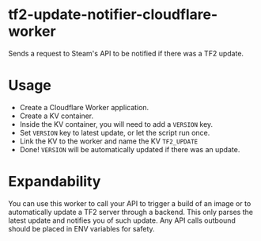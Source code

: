 # tf2-update-notifier-cloudflare-worker

Sends a request to Steam's API to be notified if there was a TF2 update.

# Usage

- Create a Cloudflare Worker application.
- Create a KV container.
- Inside the KV container, you will need to add a `VERSION` key.
- Set `VERSION` key to latest update, or let the script run once.
- Link the KV to the worker and name the KV `TF2_UPDATE`
- Done! `VERSION` will be automatically updated if there was an update.

# Expandability

You can use this worker to call your API to trigger a build of an image or to automatically update a TF2 server through a backend. This only parses the latest update and notifies you of such update. Any API calls outbound should be placed in ENV variables for safety.
